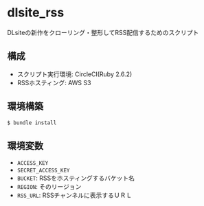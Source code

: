 # dlsite_rss

DLsiteの新作をクローリング・整形してRSS配信するためのスクリプト

## 構成

* スクリプト実行環境: CircleCI(Ruby 2.6.2)
* RSSホスティング: AWS S3

## 環境構築

```sh
$ bundle install
```

## 環境変数

* `ACCESS_KEY`
* `SECRET_ACCESS_KEY`
* `BUCKET`: RSSをホスティングするバケット名
* `REGION`: そのリージョン
* `RSS_URL`: RSSチャンネルに表示するＵＲＬ
